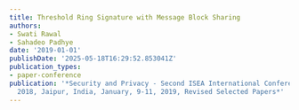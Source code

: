 ```yaml
---
title: Threshold Ring Signature with Message Block Sharing
authors:
- Swati Rawal
- Sahadeo Padhye
date: '2019-01-01'
publishDate: '2025-05-18T16:29:52.853041Z'
publication_types:
- paper-conference
publication: '*Security and Privacy - Second ISEA International Conference, ISEA-ISAP
  2018, Jaipur, India, January, 9-11, 2019, Revised Selected Papers*'
---
```


